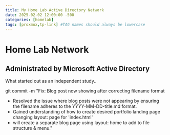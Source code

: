 ```yaml
---
title: My Home Lab Active Directory Network 
date: 2025-02-02 12:00:00 -500
categories: [homelab]
tags: [proxmox,tp-link] #TAG names should always be lowercase
---
```


# Home Lab Network 
## Administrated by Microsoft Active Directory

What started out as an independent study..


git commit -m "Fix: Blog post now showing after correcting filename format

- Resolved the issue where blog posts were not appearing by ensuring the filename adheres to the YYYY-MM-DD-title.md format.
- Gained understanding of how to create desired portfolio landing page changing layout: page for 'index.html' 
- will create a separate blog page 
using layout: home to add to file structure & menu."